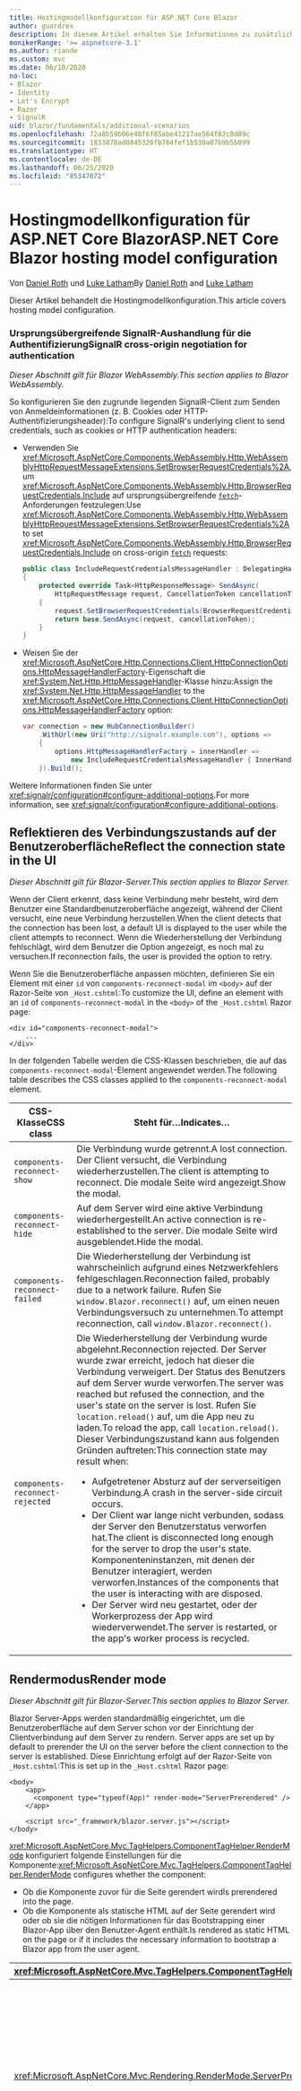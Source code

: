 ```yaml
---
title: Hostingmodellkonfiguration für ASP.NET Core Blazor
author: guardrex
description: In diesem Artikel erhalten Sie Informationen zu zusätzlichen Szenarios für die Blazor-Hostingmodellkonfiguration in ASP.NET Core.
monikerRange: '>= aspnetcore-3.1'
ms.author: riande
ms.custom: mvc
ms.date: 06/10/2020
no-loc:
- Blazor
- Identity
- Let's Encrypt
- Razor
- SignalR
uid: blazor/fundamentals/additional-scenarios
ms.openlocfilehash: 72a8b59b06e40f6f85abe41217ae564f82c8d89c
ms.sourcegitcommit: 1833870ad0845326fb764fef1b530a07b9b5b099
ms.translationtype: HT
ms.contentlocale: de-DE
ms.lasthandoff: 06/25/2020
ms.locfileid: "85347072"
---
```

# <a name="aspnet-core-blazor-hosting-model-configuration"></a><span data-ttu-id="aba59-103">Hostingmodellkonfiguration für ASP.NET Core Blazor</span><span class="sxs-lookup"><span data-stu-id="aba59-103">ASP.NET Core Blazor hosting model configuration</span></span>

<span data-ttu-id="aba59-104">Von [Daniel Roth](https://github.com/danroth27) und [Luke Latham](https://github.com/guardrex)</span><span class="sxs-lookup"><span data-stu-id="aba59-104">By [Daniel Roth](https://github.com/danroth27) and [Luke Latham](https://github.com/guardrex)</span></span>

<span data-ttu-id="aba59-105">Dieser Artikel behandelt die Hostingmodellkonfiguration.</span><span class="sxs-lookup"><span data-stu-id="aba59-105">This article covers hosting model configuration.</span></span>

### <a name="signalr-cross-origin-negotiation-for-authentication"></a><span data-ttu-id="aba59-106">Ursprungsübergreifende SignalR-Aushandlung für die Authentifizierung</span><span class="sxs-lookup"><span data-stu-id="aba59-106">SignalR cross-origin negotiation for authentication</span></span>

<span data-ttu-id="aba59-107">*Dieser Abschnitt gilt für Blazor WebAssembly.*</span><span class="sxs-lookup"><span data-stu-id="aba59-107">*This section applies to Blazor WebAssembly.*</span></span>

<span data-ttu-id="aba59-108">So konfigurieren Sie den zugrunde liegenden SignalR-Client zum Senden von Anmeldeinformationen (z. B. Cookies oder HTTP-Authentifizierungsheader):</span><span class="sxs-lookup"><span data-stu-id="aba59-108">To configure SignalR's underlying client to send credentials, such as cookies or HTTP authentication headers:</span></span>

* <span data-ttu-id="aba59-109">Verwenden Sie <xref:Microsoft.AspNetCore.Components.WebAssembly.Http.WebAssemblyHttpRequestMessageExtensions.SetBrowserRequestCredentials%2A>, um <xref:Microsoft.AspNetCore.Components.WebAssembly.Http.BrowserRequestCredentials.Include> auf ursprungsübergreifende [`fetch`](https://developer.mozilla.org/docs/Web/API/Fetch_API/Using_Fetch)-Anforderungen festzulegen:</span><span class="sxs-lookup"><span data-stu-id="aba59-109">Use <xref:Microsoft.AspNetCore.Components.WebAssembly.Http.WebAssemblyHttpRequestMessageExtensions.SetBrowserRequestCredentials%2A> to set <xref:Microsoft.AspNetCore.Components.WebAssembly.Http.BrowserRequestCredentials.Include> on cross-origin [`fetch`](https://developer.mozilla.org/docs/Web/API/Fetch_API/Using_Fetch) requests:</span></span>

  ```csharp
  public class IncludeRequestCredentialsMessageHandler : DelegatingHandler
  {
      protected override Task<HttpResponseMessage> SendAsync(
          HttpRequestMessage request, CancellationToken cancellationToken)
      {
          request.SetBrowserRequestCredentials(BrowserRequestCredentials.Include);
          return base.SendAsync(request, cancellationToken);
      }
  }
  ```

* <span data-ttu-id="aba59-110">Weisen Sie der <xref:Microsoft.AspNetCore.Http.Connections.Client.HttpConnectionOptions.HttpMessageHandlerFactory>-Eigenschaft die <xref:System.Net.Http.HttpMessageHandler>-Klasse hinzu:</span><span class="sxs-lookup"><span data-stu-id="aba59-110">Assign the <xref:System.Net.Http.HttpMessageHandler> to the <xref:Microsoft.AspNetCore.Http.Connections.Client.HttpConnectionOptions.HttpMessageHandlerFactory> option:</span></span>

  ```csharp
  var connection = new HubConnectionBuilder()
      .WithUrl(new Uri("http://signalr.example.com"), options =>
      {
          options.HttpMessageHandlerFactory = innerHandler => 
              new IncludeRequestCredentialsMessageHandler { InnerHandler = innerHandler };
      }).Build();
  ```

<span data-ttu-id="aba59-111">Weitere Informationen finden Sie unter <xref:signalr/configuration#configure-additional-options>.</span><span class="sxs-lookup"><span data-stu-id="aba59-111">For more information, see <xref:signalr/configuration#configure-additional-options>.</span></span>

## <a name="reflect-the-connection-state-in-the-ui"></a><span data-ttu-id="aba59-112">Reflektieren des Verbindungszustands auf der Benutzeroberfläche</span><span class="sxs-lookup"><span data-stu-id="aba59-112">Reflect the connection state in the UI</span></span>

<span data-ttu-id="aba59-113">*Dieser Abschnitt gilt für Blazor-Server.*</span><span class="sxs-lookup"><span data-stu-id="aba59-113">*This section applies to Blazor Server.*</span></span>

<span data-ttu-id="aba59-114">Wenn der Client erkennt, dass keine Verbindung mehr besteht, wird dem Benutzer eine Standardbenutzeroberfläche angezeigt, während der Client versucht, eine neue Verbindung herzustellen.</span><span class="sxs-lookup"><span data-stu-id="aba59-114">When the client detects that the connection has been lost, a default UI is displayed to the user while the client attempts to reconnect.</span></span> <span data-ttu-id="aba59-115">Wenn die Wiederherstellung der Verbindung fehlschlägt, wird dem Benutzer die Option angezeigt, es noch mal zu versuchen.</span><span class="sxs-lookup"><span data-stu-id="aba59-115">If reconnection fails, the user is provided the option to retry.</span></span>

<span data-ttu-id="aba59-116">Wenn Sie die Benutzeroberfläche anpassen möchten, definieren Sie ein Element mit einer `id` von `components-reconnect-modal` im `<body>` auf der Razor-Seite von `_Host.cshtml`:</span><span class="sxs-lookup"><span data-stu-id="aba59-116">To customize the UI, define an element with an `id` of `components-reconnect-modal` in the `<body>` of the `_Host.cshtml` Razor page:</span></span>

```cshtml
<div id="components-reconnect-modal">
    ...
</div>
```

<span data-ttu-id="aba59-117">In der folgenden Tabelle werden die CSS-Klassen beschrieben, die auf das `components-reconnect-modal`-Element angewendet werden.</span><span class="sxs-lookup"><span data-stu-id="aba59-117">The following table describes the CSS classes applied to the `components-reconnect-modal` element.</span></span>

| <span data-ttu-id="aba59-118">CSS-Klasse</span><span class="sxs-lookup"><span data-stu-id="aba59-118">CSS class</span></span>                       | <span data-ttu-id="aba59-119">Steht für&hellip;</span><span class="sxs-lookup"><span data-stu-id="aba59-119">Indicates&hellip;</span></span> |
| ------------------------------- | ----------------- |
| `components-reconnect-show`     | <span data-ttu-id="aba59-120">Die Verbindung wurde getrennt.</span><span class="sxs-lookup"><span data-stu-id="aba59-120">A lost connection.</span></span> <span data-ttu-id="aba59-121">Der Client versucht, die Verbindung wiederherzustellen.</span><span class="sxs-lookup"><span data-stu-id="aba59-121">The client is attempting to reconnect.</span></span> <span data-ttu-id="aba59-122">Die modale Seite wird angezeigt.</span><span class="sxs-lookup"><span data-stu-id="aba59-122">Show the modal.</span></span> |
| `components-reconnect-hide`     | <span data-ttu-id="aba59-123">Auf dem Server wird eine aktive Verbindung wiederhergestellt.</span><span class="sxs-lookup"><span data-stu-id="aba59-123">An active connection is re-established to the server.</span></span> <span data-ttu-id="aba59-124">Die modale Seite wird ausgeblendet.</span><span class="sxs-lookup"><span data-stu-id="aba59-124">Hide the modal.</span></span> |
| `components-reconnect-failed`   | <span data-ttu-id="aba59-125">Die Wiederherstellung der Verbindung ist wahrscheinlich aufgrund eines Netzwerkfehlers fehlgeschlagen.</span><span class="sxs-lookup"><span data-stu-id="aba59-125">Reconnection failed, probably due to a network failure.</span></span> <span data-ttu-id="aba59-126">Rufen Sie `window.Blazor.reconnect()` auf, um einen neuen Verbindungsversuch zu unternehmen.</span><span class="sxs-lookup"><span data-stu-id="aba59-126">To attempt reconnection, call `window.Blazor.reconnect()`.</span></span> |
| `components-reconnect-rejected` | <span data-ttu-id="aba59-127">Die Wiederherstellung der Verbindung wurde abgelehnt.</span><span class="sxs-lookup"><span data-stu-id="aba59-127">Reconnection rejected.</span></span> <span data-ttu-id="aba59-128">Der Server wurde zwar erreicht, jedoch hat dieser die Verbindung verweigert. Der Status des Benutzers auf dem Server wurde verworfen.</span><span class="sxs-lookup"><span data-stu-id="aba59-128">The server was reached but refused the connection, and the user's state on the server is lost.</span></span> <span data-ttu-id="aba59-129">Rufen Sie `location.reload()` auf, um die App neu zu laden.</span><span class="sxs-lookup"><span data-stu-id="aba59-129">To reload the app, call `location.reload()`.</span></span> <span data-ttu-id="aba59-130">Dieser Verbindungszustand kann aus folgenden Gründen auftreten:</span><span class="sxs-lookup"><span data-stu-id="aba59-130">This connection state may result when:</span></span><ul><li><span data-ttu-id="aba59-131">Aufgetretener Absturz auf der serverseitigen Verbindung.</span><span class="sxs-lookup"><span data-stu-id="aba59-131">A crash in the server-side circuit occurs.</span></span></li><li><span data-ttu-id="aba59-132">Der Client war lange nicht verbunden, sodass der Server den Benutzerstatus verworfen hat.</span><span class="sxs-lookup"><span data-stu-id="aba59-132">The client is disconnected long enough for the server to drop the user's state.</span></span> <span data-ttu-id="aba59-133">Komponenteninstanzen, mit denen der Benutzer interagiert, werden verworfen.</span><span class="sxs-lookup"><span data-stu-id="aba59-133">Instances of the components that the user is interacting with are disposed.</span></span></li><li><span data-ttu-id="aba59-134">Der Server wird neu gestartet, oder der Workerprozess der App wird wiederverwendet.</span><span class="sxs-lookup"><span data-stu-id="aba59-134">The server is restarted, or the app's worker process is recycled.</span></span></li></ul> |

## <a name="render-mode"></a><span data-ttu-id="aba59-135">Rendermodus</span><span class="sxs-lookup"><span data-stu-id="aba59-135">Render mode</span></span>

<span data-ttu-id="aba59-136">*Dieser Abschnitt gilt für Blazor-Server.*</span><span class="sxs-lookup"><span data-stu-id="aba59-136">*This section applies to Blazor Server.*</span></span>

Blazor<span data-ttu-id="aba59-137"> Server-Apps werden standardmäßig eingerichtet, um die Benutzeroberfläche auf dem Server schon vor der Einrichtung der Clientverbindung auf dem Server zu rendern.</span><span class="sxs-lookup"><span data-stu-id="aba59-137"> Server apps are set up by default to prerender the UI on the server before the client connection to the server is established.</span></span> <span data-ttu-id="aba59-138">Diese Einrichtung erfolgt auf der Razor-Seite von `_Host.cshtml`:</span><span class="sxs-lookup"><span data-stu-id="aba59-138">This is set up in the `_Host.cshtml` Razor page:</span></span>

```cshtml
<body>
    <app>
      <component type="typeof(App)" render-mode="ServerPrerendered" />
    </app>

    <script src="_framework/blazor.server.js"></script>
</body>
```

<span data-ttu-id="aba59-139"><xref:Microsoft.AspNetCore.Mvc.TagHelpers.ComponentTagHelper.RenderMode> konfiguriert folgende Einstellungen für die Komponente:</span><span class="sxs-lookup"><span data-stu-id="aba59-139"><xref:Microsoft.AspNetCore.Mvc.TagHelpers.ComponentTagHelper.RenderMode> configures whether the component:</span></span>

* <span data-ttu-id="aba59-140">Ob die Komponente zuvor für die Seite gerendert wird</span><span class="sxs-lookup"><span data-stu-id="aba59-140">Is prerendered into the page.</span></span>
* <span data-ttu-id="aba59-141">Ob die Komponente als statische HTML auf der Seite gerendert wird oder ob sie die nötigen Informationen für das Bootstrapping einer Blazor-App über den Benutzer-Agent enthält.</span><span class="sxs-lookup"><span data-stu-id="aba59-141">Is rendered as static HTML on the page or if it includes the necessary information to bootstrap a Blazor app from the user agent.</span></span>

| <xref:Microsoft.AspNetCore.Mvc.TagHelpers.ComponentTagHelper.RenderMode> | <span data-ttu-id="aba59-142">Beschreibung</span><span class="sxs-lookup"><span data-stu-id="aba59-142">Description</span></span> |
| --- | --- |
| <xref:Microsoft.AspNetCore.Mvc.Rendering.RenderMode.ServerPrerendered> | <span data-ttu-id="aba59-143">Rendert die Komponente in statische HTML und fügt einen Marker für eine Blazor Server-App hinzu.</span><span class="sxs-lookup"><span data-stu-id="aba59-143">Renders the component into static HTML and includes a marker for a Blazor Server app.</span></span> <span data-ttu-id="aba59-144">Wenn der Benutzer-Agent gestartet wird, wird der Marker zum Bootstrapping einer Blazor-App verwendet.</span><span class="sxs-lookup"><span data-stu-id="aba59-144">When the user-agent starts, this marker is used to bootstrap a Blazor app.</span></span> |
| <xref:Microsoft.AspNetCore.Mvc.Rendering.RenderMode.Server> | <span data-ttu-id="aba59-145">Rendert einen Marker für eine Blazor Server-App.</span><span class="sxs-lookup"><span data-stu-id="aba59-145">Renders a marker for a Blazor Server app.</span></span> <span data-ttu-id="aba59-146">Die Ausgabe der Komponente ist nicht enthalten.</span><span class="sxs-lookup"><span data-stu-id="aba59-146">Output from the component isn't included.</span></span> <span data-ttu-id="aba59-147">Wenn der Benutzer-Agent gestartet wird, wird der Marker zum Bootstrapping einer Blazor-App verwendet.</span><span class="sxs-lookup"><span data-stu-id="aba59-147">When the user-agent starts, this marker is used to bootstrap a Blazor app.</span></span> |
| <xref:Microsoft.AspNetCore.Mvc.Rendering.RenderMode.Static> | <span data-ttu-id="aba59-148">Rendert die Komponente in statischen HTML-Code.</span><span class="sxs-lookup"><span data-stu-id="aba59-148">Renders the component into static HTML.</span></span> |

<span data-ttu-id="aba59-149">Das Rendern von Serverkomponenten über eine statische HTML-Seite wird nicht unterstützt.</span><span class="sxs-lookup"><span data-stu-id="aba59-149">Rendering server components from a static HTML page isn't supported.</span></span>

## <a name="configure-the-signalr-client-for-blazor-server-apps"></a><span data-ttu-id="aba59-150">Konfigurieren des SignalR-Clients für Blazor Server-Apps</span><span class="sxs-lookup"><span data-stu-id="aba59-150">Configure the SignalR client for Blazor Server apps</span></span>

<span data-ttu-id="aba59-151">*Dieser Abschnitt gilt für Blazor-Server.*</span><span class="sxs-lookup"><span data-stu-id="aba59-151">*This section applies to Blazor Server.*</span></span>

<span data-ttu-id="aba59-152">In einigen Fällen müssen Sie den von den SignalR Server-Apps verwendeten Blazor-Client konfigurieren.</span><span class="sxs-lookup"><span data-stu-id="aba59-152">Sometimes, you need to configure the SignalR client used by Blazor Server apps.</span></span> <span data-ttu-id="aba59-153">Beispielsweise können Sie die Protokollierung auf dem SignalR-Client konfigurieren, um ein Verbindungsproblem zu diagnostizieren.</span><span class="sxs-lookup"><span data-stu-id="aba59-153">For example, you might want to configure logging on the SignalR client to diagnose a connection issue.</span></span>

<span data-ttu-id="aba59-154">So konfigurieren Sie den SignalR-Client in der Datei `Pages/_Host.cshtml`:</span><span class="sxs-lookup"><span data-stu-id="aba59-154">To configure the SignalR client in the `Pages/_Host.cshtml` file:</span></span>

* <span data-ttu-id="aba59-155">Fügen Sie ein `autostart="false"`-Attribut zum `<script>`-Tag für das `blazor.server.js`-Skript hinzu.</span><span class="sxs-lookup"><span data-stu-id="aba59-155">Add an `autostart="false"` attribute to the `<script>` tag for the `blazor.server.js` script.</span></span>
* <span data-ttu-id="aba59-156">Rufen Sie `Blazor.start` auf, und übergeben ein Konfigurationsobjekt, das den SignalR-Builder angibt.</span><span class="sxs-lookup"><span data-stu-id="aba59-156">Call `Blazor.start` and pass in a configuration object that specifies the SignalR builder.</span></span>

```html
<script src="_framework/blazor.server.js" autostart="false"></script>
<script>
  Blazor.start({
    configureSignalR: function (builder) {
      builder.configureLogging("information"); // LogLevel.Information
    }
  });
</script>
```

## <a name="additional-resources"></a><span data-ttu-id="aba59-157">Zusätzliche Ressourcen</span><span class="sxs-lookup"><span data-stu-id="aba59-157">Additional resources</span></span>

* <xref:fundamentals/logging/index>

